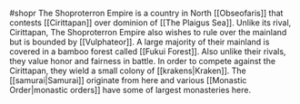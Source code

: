 #shopr
The Shoproterron Empire is a country in North [[Obseofaris]] that contests [[Cirittapan]] over dominion of [[The Plaigus Sea]]. Unlike its rival, Cirittapan, The Shoproterron Empire also wishes to rule over the mainland but is bounded by [[Vulphateor]]. A large majority of their mainland is covered in a bamboo forest called [[Fukui Forest]]. Also unlike their rivals, they value honor and fairness in battle. In order to compete against the Cirittapan, they wield a small colony of [[krakens|Kraken]]. The [[samurai|Samurai]] originate from here and various [[Monastic Order|monastic orders]] have some of largest monasteries here.